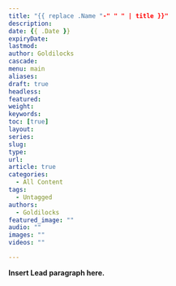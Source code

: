 ```yaml
---
title: "{{ replace .Name "-" " " | title }}"
description: 
date: {{ .Date }}
expiryDate:
lastmod: 
author: Goldilocks
cascade:
menu: main
aliases:
draft: true
headless:
featured:
weight:
keywords:
toc: [true]
layout:
series:
slug:
type:
url:
article: true
categories:
  - All Content
tags:
  - Untagged
authors:
  - Goldilocks
featured_image: ""
audio: ""
images: ""
videos: ""

---
```


**Insert Lead paragraph here.**
